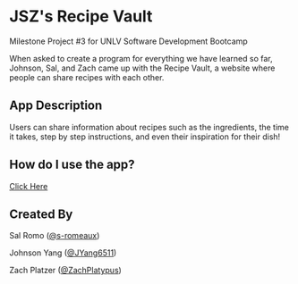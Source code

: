 # JSZ's Recipe Vault

Milestone Project #3 for UNLV Software Development Bootcamp

When asked to create a program for everything we have learned so far, Johnson, Sal, and Zach came up with the Recipe Vault, a website where people can share recipes with each other.

## App Description

Users can share information about recipes such as the ingredients, the time it takes, step by step instructions, and even their inspiration for their dish!

## How do I use the app?

[Click Here](PutLinkHereLater)

## Created By

Sal Romo ([@s-romeaux](https://github.com/s-romeaux))

Johnson Yang ([@JYang6511](https://github.com/JYang6511))

Zach Platzer ([@ZachPlatypus](https://github.com/zachplatypus))